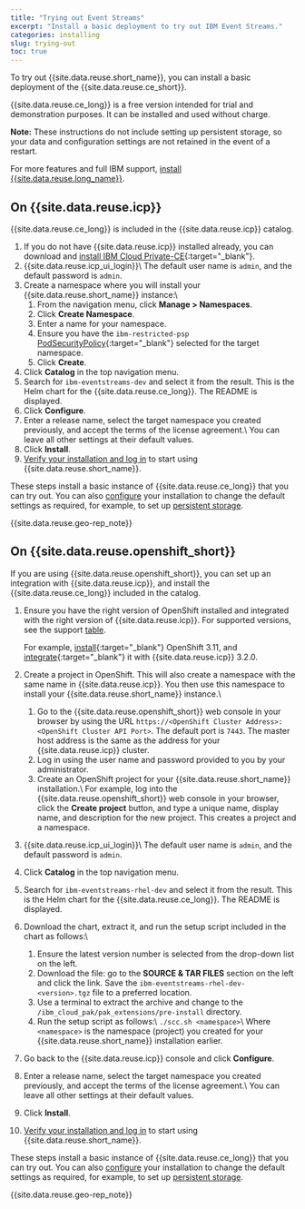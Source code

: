 ```yaml
---
title: "Trying out Event Streams"
excerpt: "Install a basic deployment to try out IBM Event Streams."
categories: installing
slug: trying-out
toc: true
---
```


To try out {{site.data.reuse.short_name}}, you can install a basic deployment of the {{site.data.reuse.ce_short}}.

{{site.data.reuse.ce_long}} is a free version intended for trial and demonstration purposes. It can be installed and used without charge.

**Note:** These instructions do not include setting up persistent storage, so your data and configuration settings are not retained in the event of a restart.

For more features and full IBM support, [install {{site.data.reuse.long_name}}](../installing).

## On {{site.data.reuse.icp}}

{{site.data.reuse.ce_long}} is included in the {{site.data.reuse.icp}} catalog.

1. If you do not have {{site.data.reuse.icp}} installed already, you can download and [install IBM Cloud Private-CE](https://www.ibm.com/support/knowledgecenter/SSBS6K_3.2.0/installing/install_containers.html){:target="_blank"}.
2. {{site.data.reuse.icp_ui_login}}\\
   The default user name is `admin`, and the default password is `admin`.
3. Create a namespace where you will install your {{site.data.reuse.short_name}} instance:\\
   1. From the navigation menu, click **Manage > Namespaces**.
   3. Click **Create Namespace**.
   3. Enter a name for your namespace.
   4. Ensure you have the `ibm-restricted-psp` [PodSecurityPolicy](https://ibm.biz/cpkspec-psp){:target="_blank"} selected for the target namespace.
   5. Click **Create**.
4. Click **Catalog** in the top navigation menu.
4. Search for `ibm-eventstreams-dev` and select it from the result. This is the Helm chart for the {{site.data.reuse.ce_long}}. The README is displayed.
5. Click **Configure**.
6. Enter a release name, select the target namespace you created previously, and accept the terms of the license agreement.\\
   You can leave all other settings at their default values.
7. Click **Install**.
8. [Verify your installation and log in](../post-installation/#verifying-your-installation) to start using {{site.data.reuse.short_name}}.

These steps install a basic instance of {{site.data.reuse.ce_long}} that you can try out. You can also [configure](../configuring) your installation to change the default settings as required, for example, to set up [persistent storage](../planning/#persistent-storage).

{{site.data.reuse.geo-rep_note}}

## On {{site.data.reuse.openshift_short}}

If you are using {{site.data.reuse.openshift_short}}, you can set up an integration with {{site.data.reuse.icp}}, and install the {{site.data.reuse.ce_long}} included in the catalog.

1. Ensure you have the right version of OpenShift installed and integrated with the right version of {{site.data.reuse.icp}}. For supported versions, see the support [table](../prerequisites/#container-environment).

   For example, [install](https://docs.openshift.com/container-platform/3.11/getting_started/install_openshift.html){:target="_blank"} OpenShift 3.11, and [integrate](https://www.ibm.com/support/knowledgecenter/SSBS6K_3.2.0/supported_environments/openshift/overview.html){:target="_blank"} it with {{site.data.reuse.icp}} 3.2.0.

2. Create a project in OpenShift. This will also create a namespace with the same name in {{site.data.reuse.icp}}. You then use this namespace to install your {{site.data.reuse.short_name}} instance.\\
   1. Go to the {{site.data.reuse.openshift_short}} web console in your browser by using the URL `https://<OpenShift Cluster Address>:<OpenShift Cluster API Port>`. The default port is `7443`. The master host address is the same as the address for your {{site.data.reuse.icp}} cluster.
   2. Log in using the user name and password provided to you by your administrator.
   3. Create an OpenShift project for your {{site.data.reuse.short_name}} installation.\\
      For example, log into the {{site.data.reuse.openshift_short}} web console in your browser, click the **Create project** button, and type a unique name, display name, and description for the new project. This creates a project and a namespace.
3. {{site.data.reuse.icp_ui_login}}\\
   The default user name is `admin`, and the default password is `admin`.
4. Click **Catalog** in the top navigation menu.
5. Search for `ibm-eventstreams-rhel-dev` and select it from the result. This is the Helm chart for the {{site.data.reuse.ce_long}}. The README is displayed.
6. Download the chart, extract it, and run the setup script included in the chart as follows:\\
   1. Ensure the latest version number is selected from the drop-down list on the left.
   2. Download the file: go to the **SOURCE & TAR FILES** section on the left and click the link. Save the `ibm-eventstreams-rhel-dev-<version>.tgz` file to a preferred location.
   3. Use a terminal to extract the archive and change to the `/ibm_cloud_pak/pak_extensions/pre-install` directory.
   4. Run the setup script as follows:\\
       `./scc.sh <namespace>`\\
       Where `<namespace>` is the namespace (project) you created for your {{site.data.reuse.short_name}} installation earlier.
7. Go back to the {{site.data.reuse.icp}} console and click **Configure**.
7. Enter a release name, select the target namespace you created previously, and accept the terms of the license agreement.\\
   You can leave all other settings at their default values.
8. Click **Install**.
9. [Verify your installation and log in](../post-installation/#verifying-your-installation) to start using {{site.data.reuse.short_name}}.

These steps install a basic instance of {{site.data.reuse.ce_long}} that you can try out. You can also [configure](../configuring) your installation to change the default settings as required, for example, to set up [persistent storage](../planning/#persistent-storage).

{{site.data.reuse.geo-rep_note}}
